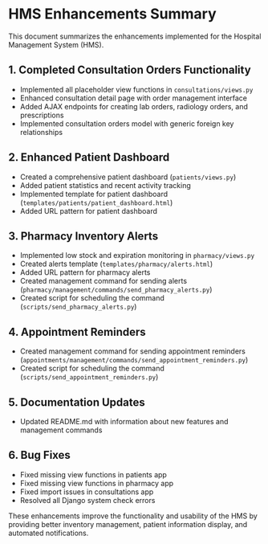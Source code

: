 # HMS Enhancements Summary

This document summarizes the enhancements implemented for the Hospital Management System (HMS).

## 1. Completed Consultation Orders Functionality

- Implemented all placeholder view functions in `consultations/views.py`
- Enhanced consultation detail page with order management interface
- Added AJAX endpoints for creating lab orders, radiology orders, and prescriptions
- Implemented consultation orders model with generic foreign key relationships

## 2. Enhanced Patient Dashboard

- Created a comprehensive patient dashboard (`patients/views.py`)
- Added patient statistics and recent activity tracking
- Implemented template for patient dashboard (`templates/patients/patient_dashboard.html`)
- Added URL pattern for patient dashboard

## 3. Pharmacy Inventory Alerts

- Implemented low stock and expiration monitoring in `pharmacy/views.py`
- Created alerts template (`templates/pharmacy/alerts.html`)
- Added URL pattern for pharmacy alerts
- Created management command for sending alerts (`pharmacy/management/commands/send_pharmacy_alerts.py`)
- Created script for scheduling the command (`scripts/send_pharmacy_alerts.py`)

## 4. Appointment Reminders

- Created management command for sending appointment reminders (`appointments/management/commands/send_appointment_reminders.py`)
- Created script for scheduling the command (`scripts/send_appointment_reminders.py`)

## 5. Documentation Updates

- Updated README.md with information about new features and management commands

## 6. Bug Fixes

- Fixed missing view functions in patients app
- Fixed missing view functions in pharmacy app
- Fixed import issues in consultations app
- Resolved all Django system check errors

These enhancements improve the functionality and usability of the HMS by providing better inventory management, patient information display, and automated notifications.